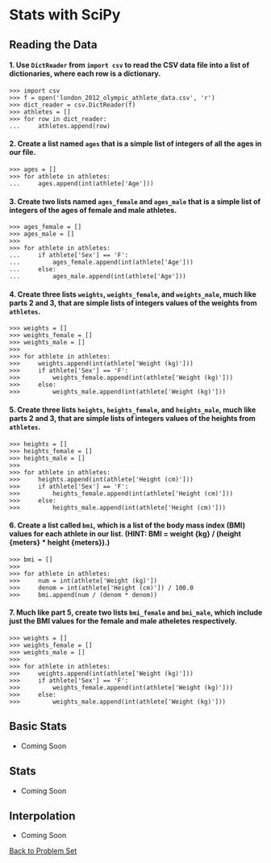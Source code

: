 # Stats with SciPy

## Reading the Data

#### 1. Use `DictReader` from `import csv` to read the CSV data file into a list of dictionaries, where each row is a dictionary.

    >>> import csv
    >>> f = open('london_2012_olympic_athlete_data.csv', 'r')
    >>> dict_reader = csv.DictReader(f)
    >>> athletes = []
    >>> for row in dict_reader:
    ...     athletes.append(row)

#### 2. Create a list named `ages` that is a simple list of integers of all the ages in our file.

    >>> ages = []
    >>> for athlete in athletes:
    ...     ages.append(int(athlete['Age']))

#### 3. Create two lists named `ages_female` and `ages_male` that is a simple list of integers of the ages of female and male athletes.

    >>> ages_female = []
    >>> ages_male = []
    >>> 
    >>> for athlete in athletes:
    ...     if athlete['Sex'] == 'F':
    ...         ages_female.append(int(athlete['Age']))
    ...     else:
    ...         ages_male.append(int(athlete['Age']))

#### 4. Create three lists `weights`, `weights_female`, and `weights_male`, much like parts 2 and 3, that are simple lists of integers values of the weights from `athletes`.

    >>> weights = []
    >>> weights_female = []
    >>> weights_male = []
    >>> 
    >>> for athlete in athletes:
    >>>     weights.append(int(athlete['Weight (kg)']))
    >>>     if athlete['Sex'] == 'F':
    >>>         weights_female.append(int(athlete['Weight (kg)']))
    >>>     else:
    >>>         weights_male.append(int(athlete['Weight (kg)']))

#### 5. Create three lists `heights`, `heights_female`, and `heights_male`, much like parts 2 and 3, that are simple lists of integers values of the heights from `athletes`.

    >>> heights = []
    >>> heights_female = []
    >>> heights_male = []
    >>> 
    >>> for athlete in athletes:
    >>>     heights.append(int(athlete['Height (cm)']))
    >>>     if athlete['Sex'] == 'F':
    >>>         heights_female.append(int(athlete['Height (cm)']))
    >>>     else:
    >>>         heights_male.append(int(athlete['Height (cm)']))

#### 6. Create a list called `bmi`, which is a list of the body mass index (BMI) values for each athlete in our list. (**HINT**: BMI = weight {kg} / (height {meters} * height {meters}).)

    >>> bmi = []
    >>> 
    >>> for athlete in athletes:
    >>>     num = int(athlete['Weight (kg)'])
    >>>     denom = int(athlete['Height (cm)']) / 100.0
    >>>     bmi.append(num / (denom * denom))

#### 7. Much like part 5, create two lists `bmi_female` and `bmi_male`, which include just the BMI values for the female and male atheletes respectively.

    >>> weights = []
    >>> weights_female = []
    >>> weights_male = []
    >>> 
    >>> for athlete in athletes:
    >>>     weights.append(int(athlete['Weight (kg)']))
    >>>     if athlete['Sex'] == 'F':
    >>>         weights_female.append(int(athlete['Weight (kg)']))
    >>>     else:
    >>>         weights_male.append(int(athlete['Weight (kg)']))

## Basic Stats

 * Coming Soon

## Stats

 * Coming Soon

## Interpolation

 * Coming Soon


[Back to Problem Set](problem_set_1_scipy.md)
